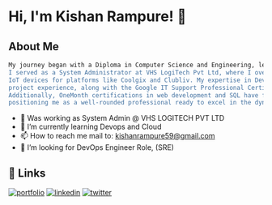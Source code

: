
# Hi, I'm Kishan Rampure! 👋




## About Me

```bash
My journey began with a Diploma in Computer Science and Engineering, leading to a Bachelor's in Computer Application at Amity Online,Transitioning into the DevOps, 
I served as a System Administrator at VHS LogiTech Pvt Ltd, where I oversaw the smooth functioning of IT infrastructure and 
IoT devices for platforms like Coolgix and Clubliv. My expertise in DevOps tools, backed by certifications from KodeKloud and Udemy with 
project experience, along with the Google IT Support Professional Certificate, underscores my proficiency in troubleshooting and networking. 
Additionally, OneMonth certifications in web development and SQL have further enriched my skill set, 
positioning me as a well-rounded professional ready to excel in the dynamic IT landscape.
```

- 🔭 Was working as System Admin @ VHS LOGITECH PVT LTD
- 🌱 I’m currently learning Devops and Cloud
- 📫 How to reach me mail to: kishanrampure59@gmail.com 
- 🤔 I’m looking for DevOps Engineer Role, (SRE)


## 🔗 Links
[![portfolio](https://img.shields.io/badge/my_portfolio-000?style=for-the-badge&logo=ko-fi&logoColor=white)](https://kishanrampure.info)
[![linkedin](https://img.shields.io/badge/linkedin-0A66C2?style=for-the-badge&logo=linkedin&logoColor=white)](https://www.linkedin.com/in/kishan-rampure/)
[![twitter](https://img.shields.io/badge/twitter-1DA1F2?style=for-the-badge&logo=twitter&logoColor=white)](https://twitter.com/)


